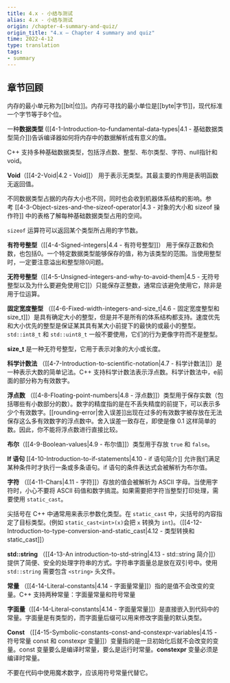```yaml
---
title: 4.x - 小结与测试
alias: 4.x - 小结与测试
origin: /chapter-4-summary-and-quiz/
origin_title: "4.x — Chapter 4 summary and quiz"
time: 2022-4-12
type: translation
tags:
- summary
---
```



## 章节回顾

内存的最小单元称为[[bit|位]]。内存可寻找的最小单位是[[byte|字节]]，现代标准一个字节等于8个位。

一种**数据类型** ([[4-1-Introduction-to-fundamental-data-types|4.1 - 基础数据类型简介]])告诉编译器如何将内存中的数据解析成有意义的值。

C++ 支持多种基础数据类型，包括浮点数、整型、布尔类型、字符、null指针和 void。

**Void**（[[4-2-Void|4.2 - Void]]） 用于表示无类型。其最主要的作用是表明函数无返回值。

不同数据类型占据的内存大小也不同，同时也会收到机器体系结构的影响。参考 [[4-3-Object-sizes-and-the-sizeof-operator|4.3 - 对象的大小和 sizeof 操作符]] 中的表格了解每种基础数据类型占用的空间。

`sizeof` 运算符可以返回某个类型所占用的字节数。

**有符号整型**（[[4-4-Signed-integers|4.4 - 有符号整型]]） 用于保存正数和负数，也包括0。一个特定数据类型能够保存的值，称为该类型的范围。当使用整型时，一定要注意溢出和整型除0问题。

**无符号整型**（[[4-5-Unsigned-integers-and-why-to-avoid-them|4.5 - 无符号整型以及为什么要避免使用它]]）只能保存正整数，通常应该避免使用它，除非是用于位运算。

**固定宽度整型** （[[4-6-Fixed-width-integers-and-size_t|4.6 - 固定宽度整型和 size_t]]）是具有确定大小的整型，但是并不是所有的体系结构都支持。速度优先和大小优先的整型是保证某其具有某大小前提下的最快的或最小的整型。`std::int8_t` 和 `std::uint8_t` 一般不要使用，它们的行为更像字符而不是整型。

**size_t** 是一种无符号整型，它用于表示对象的大小或长度。

**科学计数法** （[[4-7-Introduction-to-scientific-notation|4.7 - 科学计数法]]）是一种表示大数的简单记法。C++ 支持科学计数法表示浮点数。科学计数法中，e前面的部分称为有效数字。

**浮点数** （[[4-8-Floating-point-numbers|4.8 - 浮点数]]）类型用于保存实数（包括哪些有小数部分的数）。数字的精度指的是在不丢失精度的前提下，可以表示多少个有效数字。[[rounding-error|舍入误差]]出现在过多的有效数字被存放在无法保存这么多有效数字的浮点数中。舍入误差一致存在，即使是像 0.1 这样简单的数。因此，你不能将浮点数进行直接比较。

**布尔**（[[4-9-Boolean-values|4.9 - 布尔值]]）类型用于存放 `true` 和 `false`。

**If 语句** [[4-10-Introduction-to-if-statements|4.10 - if 语句简介]] 允许我们满足某种条件时才执行一条或多条语句。if 语句的条件表达式会被解析为布尔值。

**字符** （[[4-11-Chars|4.11 - 字符]]）存放的值会被解析为 ASCII 字母。当使用字符时，小心不要将 ASCII 码值和数字搞混。如果需要把字符当整型打印处理，需要使用 `static_cast`。

尖括号在 C++ 中通常用来表示参数化类型。在 `static_cast` 中，尖括号的内容指定了目标类型。(例如 `static_cast<int>(x)`会把 `x` 转换为 `int`)。（[[4-12-Introduction-to-type-conversion-and-static_cast|4.12 - 类型转换和 static_cast]]）

**std::string** （[[4-13-An introduction-to-std-string|4.13 - std::string 简介]]）提供了简便、安全的处理字符串的方式。字符串字面量总是放在双引号中。使用 `std::string` 需要包含 `<string>` 头文件。

**常量** （[[4-14-Literal-constants|4.14 - 字面量常量]]）指的是值不会改变的变量。C++ 支持两种常量：字面量常量和符号常量

**字面量**（[[4-14-Literal-constants|4.14 - 字面量常量]]）是直接嵌入到代码中的常量。字面量是有类型的，而字面量后缀可以用来修改字面量的默认类型。

**Const** （[[4-15-Symbolic-constants-const-and-constexpr-variables|4.15 - 符号常量 const 和 constexpr 变量]]）变量指的是一旦初始化后就不会改变的变量。const 变量要么是编译时常量，要么是运行时常量。**constexpr** 变量必须是编译时常量。


不要在代码中使用魔术数字，应该用符号常量代替它。